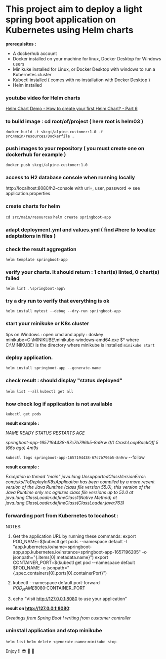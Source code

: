 # This project aim to deploy a light spring boot application on Kubernetes using Helm charts

**prerequisites :**

- A dockerhub account
- Docker installed on your machine for linux, Docker Desktop for Windows users
- Minikuke installed for Linux, or Docker Desktop with windows to run a Kubernetes cluster
- Kubectl installed ( comes with no installation with Docker Desktop )
- Helm installed


### youtube video for Helm charts 
[Helm Chart Demo - How to create your first Helm Chart? - Part 6](https://www.youtube.com/watch?v=2dqQcou_MCU)

### to build image : cd root/of/project ( here root is helm03 )
`docker build -t skcgi/alpine-customer:1.0 -f src/main/resources/Dockerfile . `

### push images to your repository ( you must create one on dockerhub for example )
`docker push skcgi/alpine-customer:1.0`

### access to H2 database console when running locally
http://localhost:8080/h2-console    with url=, user, password => see application.properties

### create charts for helm
`cd src/main/resources`
`helm create springboot-app`

### adapt deployment.yml and values.yml ( find #here to localize adaptations in files )

### check the result aggregation
`helm template springboot-app`

### verify your charts. It should return : 1 chart(s) linted, 0 chart(s) failed
`helm lint .\springboot-app\`

### try a dry run to verify that everything is ok
`helm install mytest --debug --dry-run springboot-app`

### start your minikuke or K8s cluster
tips on Windows : open cmd and apply :  doskey minikube=C:\MINIKUBE\minikube-windows-amd64.exe $*
where C:\MINIKUBE\ is the directory where minikube is installed
`minikube start`

### deploy application. 
`helm install springboot-app --generate-name`

### check result : should display "status deployed"
`helm list --all`
`kubectl get all`

### how check log if application is not available
`kubectl get pods`

**result example :**

*NAME                                         READY   STATUS             RESTARTS      AGE*

*springboot-app-1657194438-67c7b796b5-8n9rw   0/1     CrashLoopBackOff   5 (66s ago)   4m9s*

`kubectl logs springboot-app-1657194438-67c7b796b5-8n9rw` --follow

**result example :**

*Exception in thread "main" java.lang.UnsupportedClassVersionError: com/sks/ToDeployInK8sApplication has been compiled by a more recent version of the Java Runtime (class file version 55.0), this version of the Java Runtime only rec*
*ognizes class file versions up to 52.0*
*at java.lang.ClassLoader.defineClass1(Native Method)*
*at java.lang.ClassLoader.defineClass(ClassLoader.java:763)*

### forwarding port from Kubernetes to locahost : 
NOTES:
1. Get the application URL by running these commands:
   export POD_NAME=$(kubectl get pods --namespace default -l "app.kubernetes.io/name=springboot-app,app.kubernetes.io/instance=springboot-app-1657196205" -o jsonpath="{.items[0].metadata.name}")
   export CONTAINER_PORT=$(kubectl get pod --namespace default $POD_NAME -o jsonpath="{.spec.containers[0].ports[0].containerPort}")
   
2. kubectl --namespace default port-forward $POD_NAME 8080:$CONTAINER_PORT

3. echo "Visit http://127.0.0.1:8080 to use your application"
   
**result on http://127.0.0.1:8080:**

*Greetings from Spring Boot ! writing from customer controller*

### uninstall application and stop minikube
`helm list`
`helm delete <generate-name>`
`minikube stop`

Enjoy !! :sunglasses: :tropical_drink: :tropical_drink:
